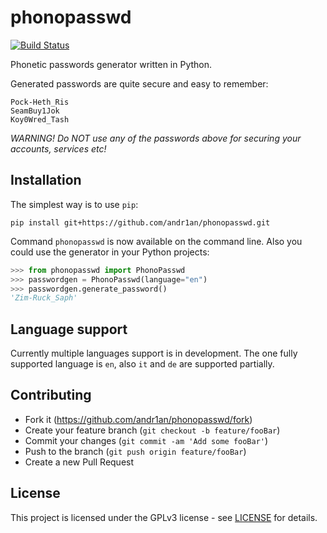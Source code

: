 # phonopasswd

[![Build Status](https://travis-ci.com/andr1an/phonopasswd.svg?branch=master)](https://travis-ci.org/andr1an/phonopasswd)

Phonetic passwords generator written in Python.

Generated passwords are quite secure and easy to remember:

    Pock-Heth_Ris
    SeamBuy1Jok
    Koy0Wred_Tash

*WARNING! Do NOT use any of the passwords above for securing your accounts,
services etc!*

## Installation

The simplest way is to use `pip`:

    pip install git+https://github.com/andr1an/phonopasswd.git

Command `phonopasswd` is now available on the command line. Also you could use
the generator in your Python projects:

```python
>>> from phonopasswd import PhonoPasswd
>>> passwordgen = PhonoPasswd(language="en")
>>> passwordgen.generate_password()
'Zim-Ruck_Saph'
```

## Language support

Currently multiple languages support is in development. The one fully supported
language is `en`, also `it` and `de` are supported partially.

## Contributing

 * Fork it (https://github.com/andr1an/phonopasswd/fork)
 * Create your feature branch (`git checkout -b feature/fooBar`)
 * Commit your changes (`git commit -am 'Add some fooBar'`)
 * Push to the branch (`git push origin feature/fooBar`)
 * Create a new Pull Request

## License

This project is licensed under the GPLv3 license - see [LICENSE](LICENSE) for
details.
